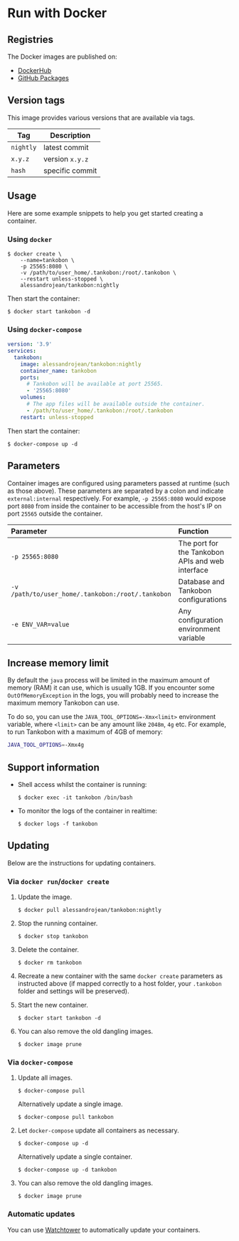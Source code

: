 # Run with Docker

## Registries

The Docker images are published on:

- [DockerHub]
- [GitHub Packages]

[DockerHub]: https://hub.docker.com/r/alessandrojean/tankobon
[GitHub Packages]: https://github.com/users/alessandrojean/packages/container/package/tankobon

## Version tags

This image provides various versions that are available via tags.

| Tag       | Description     |
| --------- | --------------- |
| `nightly` | latest commit   |
| `x.y.z`   | version `x.y.z` |
| `hash`    | specific commit |

## Usage

Here are some example snippets to help you get started creating a container.

### Using `docker`

```console
$ docker create \
    --name=tankobon \
    -p 25565:8080 \
    -v /path/to/user_home/.tankobon:/root/.tankobon \
    --restart unless-stopped \
    alessandrojean/tankobon:nightly
```

Then start the container:

```console
$ docker start tankobon -d
```

### Using `docker-compose`

```yml
version: '3.9'
services:
  tankobon:
    image: alessandrojean/tankobon:nightly
    container_name: tankobon
    ports:
      # Tankobon will be available at port 25565.
      - '25565:8080'
    volumes:
      # The app files will be available outside the container.
      - /path/to/user_home/.tankobon:/root/.tankobon
    restart: unless-stopped
```

Then start the container:

```console
$ docker-compose up -d
```

## Parameters

Container images are configured using parameters passed at runtime (such
as those above). These parameters are separated by a colon and indicate
`external:internal` respectively. For example, `-p 25565:8080` would expose
port `8080` from inside the container to be accessible from the host's IP
on port `25565` outside the container.

| Parameter | Function |
| :-------- | :------- |
| `-p 25565:8080` | The port for the Tankobon APIs and web interface |
| `-v /path/to/user_home/.tankobon:/root/.tankobon` | Database and Tankobon configurations |
| `-e ENV_VAR=value ` | Any configuration environment variable |

## Increase memory limit

By default the `java` process will be limited in the maximum amount of memory
(RAM) it can use, which is usually 1GB. If you encounter some
`OutOfMemoryException` in the logs, you will probably need to increase
the maximum memory Tankobon can use.

To do so, you can use the `JAVA_TOOL_OPTIONS=-Xmx<limit>` environment
variable, where `<limit>` can be any amount like `2048m`, `4g` etc.
For example, to run Tankobon with a maximum of 4GB of memory:

```bash
JAVA_TOOL_OPTIONS=-Xmx4g
```

## Support information

- Shell access whilst the container is running:

  ```console
  $ docker exec -it tankobon /bin/bash
  ```
- To monitor the logs of the container in realtime:

  ```console
  $ docker logs -f tankobon
  ```

## Updating

Below are the instructions for updating containers.

### Via `docker run`/`docker create`

1. Update the image.

   ```console
   $ docker pull alessandrojean/tankobon:nightly
   ```
2. Stop the running container.

   ```console
   $ docker stop tankobon
   ```
3. Delete the container.

   ```console
   $ docker rm tankobon
   ```
4. Recreate a new container with the same `docker create` parameters
   as instructed above (if mapped correctly to a host folder, your
   `.tankobon` folder and settings will be preserved).
5. Start the new container.

   ```console
   $ docker start tankobon -d
   ```
6. You can also remove the old dangling images.

   ```console
   $ docker image prune
   ```

### Via `docker-compose`

1. Update all images.

   ```console
   $ docker-compose pull
   ```

   Alternatively update a single image.

   ```console
   $ docker-compose pull tankobon
   ```
2. Let `docker-compose` update all containers as necessary.

   ```console
   $ docker-compose up -d
   ```

   Alternatively update a single container.

   ```console
   $ docker-compose up -d tankobon
   ```
3. You can also remove the old dangling images.

   ```console
   $ docker image prune
   ```

### Automatic updates

You can use [Watchtower] to automatically update your containers.

[Watchtower]: https://github.com/containrrr/watchtower
